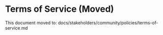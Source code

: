 # Terms of Service (Moved)

This document moved to: docs/stakeholders/community/policies/terms-of-service.md
